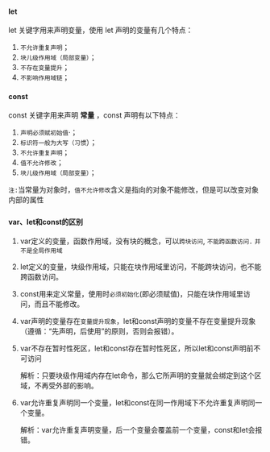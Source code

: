 #### let 

let 关键字用来声明变量，使用 let 声明的变量有几个特点：

1. `不允许重复声明`；
2. `块儿级作用域（局部变量）`；
3. `不存在变量提升`；
4. `不影响作用域链`；


#### const

const 关键字用来声明 **常量** ，const 声明有以下特点：

1. `声明必须赋初始值`·；
2. `标识符一般为大写（习惯`）；
3. `不允许重复声明`；
4. `值不允许修改`；
5. `块儿级作用域（局部变量）`；

`注:`当常量为对象时，`值不允许修改`含义是指向的对象不能修改，但是可以改变对象内部的属性


##### 

#### var、let和const的区别

1. var定义的变量，函数作用域，没有块的概念，可以`跨块访问`, `不能跨函数访问.` `并不是全局作用域`

2. let定义的变量，块级作用域，只能在块作用域里访问，不能跨块访问，也不能跨函数访问。

3. const用来定义常量，使用时`必须初始化`(即必须赋值)，只能在块作用域里访问，而且不能修改。

4. var声明的变量存在`变量提升现象`，let和const声明的变量不存在变量提升现象（遵循：“先声明，后使用”的原则，否则会报错）。

5. var不存在暂时性死区，let和const存在暂时性死区，所以let和const声明前不可访问

    解析：只要块级作用域内存在let命令，那么它所声明的变量就会绑定到这个区域，不再受外部的影响。

6. var允许重复声明同一个变量，let和const在同一作用域下不允许重复声明同一个变量。

   解析：var允许重复声明变量，后一个变量会覆盖前一个变量，const和let会报错。